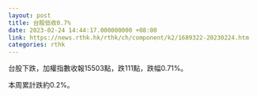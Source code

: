 ```yaml
---
layout: post
title: 台股低收0.7%
date: 2023-02-24 14:44:17.000000000 +08:00
link: https://news.rthk.hk/rthk/ch/component/k2/1689322-20230224.htm
categories: rthk
---
```


台股下跌，加權指數收報15503點，跌111點，跌幅0.71%。

本周累計跌約0.2%。
